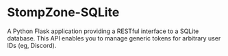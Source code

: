 # StompZone-SQLite
A Python Flask application providing a RESTful interface to a SQLite database. This API enables you to manage generic tokens for arbitrary user IDs (eg, Discord).
